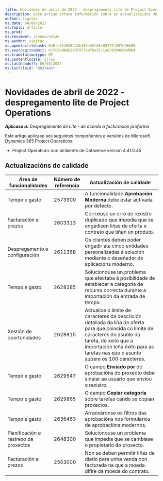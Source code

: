 ```yaml
---
title: Novidades de abril de 2022 - despregamento lite de Project Operations
description: Este artigo ofrece información sobre as actualizacións de calidade que están dispoñibles na versión de abril de 2022 do despregamento lite de Microsoft Dynamics 365 Project Operations.
author: sigitac
ms.date: 04/08/2022
ms.topic: article
ms.prod: ''
ms.reviewer: johnmichalak
ms.author: sigitac
ms.openlocfilehash: 6d6fc52d535244b339e43f88e85797a957d98b89
ms.sourcegitcommit: 6cfc50d89528df977a8f6a55c1ad39d99800d9b4
ms.translationtype: MT
ms.contentlocale: gl-ES
ms.lasthandoff: 06/03/2022
ms.locfileid: "8927464"
---
```

# <a name="whats-new-april-2022---project-operations-lite-deployment"></a>Novidades de abril de 2022 - despregamento lite de Project Operations

_**Aplícase a:** Despregamento de Lite - de acordo a facturación proforma_

Este artigo aplícase aos seguintes compoñentes e versións de Microsoft Dynamics 365 Project Operations:

- Project Operations nun ambiente de Dataverse versión 4.41.0.45

## <a name="quality-updates"></a>Actualizacións de calidade

| Área de funcionalidades | Número de referencia | Actualización de calidade |
| --- | --- | --- |
| Tempo e gasto | 2573900 | A funcionalidade **Aprobación Moderna** debe estar activada por defecto. |
| Facturación e prezos | 2603313 | Corrixiuse un erro de rexistro duplicado que impedía que se engadisen liñas de oferta e contrato que tiñan un produto. |
| Despregamento e configuración | 2611368 | Os clientes deben poder engadir ata cinco entidades personalizadas á solución mediante o deseñador de aplicacións moderno. |
| Tempo e gasto | 2628285 | Solucionouse un problema que afectaba á posibilidade de establecer a categoría de recurso correcta durante a importación da entrada de tempo. |
|   Xestión de oportunidades| 2628815 | Actualice o límite de caracteres da descrición detallada da liña de oferta para que coincida co límite de caracteres do asunto da tarefa, de xeito que a importación teña éxito para as tarefas nas que o asunto supere os 100 caracteres. |
| Tempo e gasto| 2629547 | O campo **Enviado por** de aprobacións do proxecto debe sinalar ao usuario que enviou o rexistro. |
| Tempo e gasto| 2629865 | O campo **Copiar categoría** sobre tarefas cando se copian proxectos. |
| Tempo e gasto| 2636463 | Arranxáronse os filtros das aprobacións nos formularios de aprobacións modernos. |
| Planificación e rastrexo de proxectos | 2648300 | Solucionouse un problema que impedía que se cambiase o propietario do proxecto. |
| Facturación e prezos | 2563000 | Non se deben permitir liñas de diario para unha venda non facturada na que a moeda difire da moeda do contrato. |
